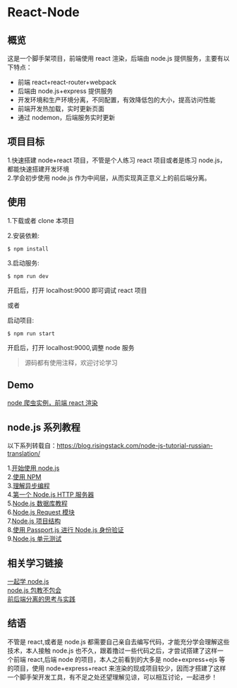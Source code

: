 # React-Node

## 概览

这是一个脚手架项目，前端使用 react 渲染，后端由 node.js 提供服务，主要有以下特点：

* 前端 react+react-router+webpack
* 后端由 node.js+express 提供服务
* 开发环境和生产环境分离，不同配置，有效降低包的大小，提高访问性能
* 前端开发热加载，实时更新页面
* 通过 nodemon，后端服务实时更新

## 项目目标

1.快速搭建 node+react 项目，不管是个人练习 react 项目或者是练习 node.js，都能快速搭建开发环境<br/> 2.学会初步使用 node.js 作为中间层，从而实现真正意义上的前后端分离。

## 使用

1.下载或者 clone 本项目

2.安装依赖:

```
$ npm install
```

3.启动服务:

```
$ npm run dev
```

开启后，打开 localhost:9000 即可调试 react 项目

或者

启动项目:

```
$ npm run start
```

开启后，打开 localhost:9000,调整 node 服务

> 源码都有使用注释，欢迎讨论学习

## Demo

[node 爬虫实例，前端 react 渲染](https://github.com/simplefeel/react-node-news)

## node.js 系列教程

以下系列转载自：<https://blog.risingstack.com/node-js-tutorial-russian-translation/>

1.[开始使用 node.js](http://www.zcfy.cc/article/node-hero-getting-started-with-node-js-tutorial-risingstack-1748.html)</br> 2.[使用 NPM](http://www.zcfy.cc/article/node-hero-using-npm-tutorial-risingstack-1749.html?t=newl)</br> 3.[理解异步编程](http://www.zcfy.cc/article/node-hero-understanding-async-programming-in-node-js-1759.html)</br> 4.[第一个 Node.js HTTP 服务器](http://www.zcfy.cc/article/node-hero-your-first-node-js-http-server-risingstack-1750.html)</br> 5.[Node.js 数据库教程](http://www.zcfy.cc/article/node-hero-node-js-database-tutorial-risingstack-1751.html)</br> 6.[Node.js Request 模块](https://segmentfault.com/a/1190000010964387)</br> 7.[Node.js 项目结构](http://www.zcfy.cc/article/node-hero-node-js-project-structure-tutorial-risingstack-1756.html?t=new)</br> 8.[使用 Passport.js 进行 Node.js 身份验证](https://segmentfault.com/a/1190000010964445)</br> 9.[Node.js 单元测试](https://segmentfault.com/a/1190000010964487)</br>

## 相关学习链接

[一起学 node.js](https://github.com/nswbmw/N-blog)</br>
[node.js 包教不包会](https://github.com/alsotang/node-lessons)<br/>
[前后端分离的思考与实践](http://taobaofed.org/blog/2014/04/05/practice-of-separation-of-front-end-from-back-end/)

## 结语

不管是 react,或者是 node.js 都需要自己亲自去编写代码，才能充分学会理解这些技术，本人接触 node.js 也不久，跟着撸过一些代码之后，才尝试搭建了这样一个前端 react,后端 node 的项目，本人之前看到的大多是 node+express+ejs 等的项目，使用 node+express+react 来渲染的现成项目较少，因而才搭建了这样一个脚手架开发工具，有不足之处还望理解见谅，可以相互讨论，一起进步！
